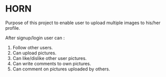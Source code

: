 # HORN

Purpose of this project to enable user to upload multiple images to his/her profile.

After signup/login user can :
1) Follow other users.
2) Can upload pictures.
3) Can like/dislike other user pictures.
4) Can write comments to own pictures.
5) Can comment on pictures uploaded by others.
